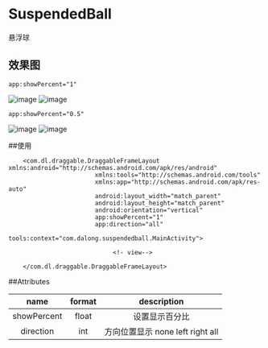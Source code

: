 # SuspendedBall
悬浮球
## 效果图

    app:showPercent="1"
 ![image](https://github.com/dalong982242260/SuspendedBall/blob/master/img/qiu.gif)   ![image](https://github.com/dalong982242260/SuspendedBall/blob/master/img/feitian.gif)  
 
    app:showPercent="0.5"
 ![image](https://github.com/dalong982242260/SuspendedBall/blob/master/img/qiu1.gif)   ![image](https://github.com/dalong982242260/SuspendedBall/blob/master/img/feitian1.gif) 

##使用

        <com.dl.draggable.DraggableFrameLayout xmlns:android="http://schemas.android.com/apk/res/android"
                            xmlns:tools="http://schemas.android.com/tools"
                            xmlns:app="http://schemas.android.com/apk/res-auto"
                            android:layout_width="match_parent"
                            android:layout_height="match_parent"
                            android:orientation="vertical"
                            app:showPercent="1"
                            app:direction="all"
                            tools:context="com.dalong.suspendedball.MainActivity">
                        
                                 <!- view-->
                        
        </com.dl.draggable.DraggableFrameLayout>   
     
     
##Attributes

|name|format|description|
|:---:|:---:|:---:|
| showPercent | float |设置显示百分比
| direction | int |方向位置显示 none  left  right  all



